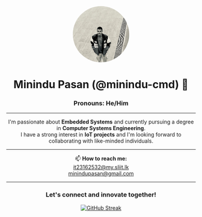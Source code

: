 <div align="center">

  <img src=IMG_9999.jpg alt="Profile Picture" style="border-radius: 50%; width: 150px; height: 150px;" />

  # Minindu Pasan (@minindu-cmd) 👋  
  ### Pronouns: He/Him

  ---

  I'm passionate about **Embedded Systems** and currently pursuing a degree in **Computer Systems Engineering**.  
  I have a strong interest in **IoT projects** and I'm looking forward to collaborating with like-minded individuals.

  ---

  📫 **How to reach me:**  
  <a href="mailto:it23162532@my.sliit.lk">it23162532@my.sliit.lk</a>  
  <a href="mailto:minindupasan@gmail.com">minindupasan@gmail.com</a>  

  ---

  ### Let's connect and innovate together!

  <a href="https://git.io/streak-stats">
    <img src="https://streak-stats.demolab.com?user=minindu-cmd&theme=dark&hide_border=true&date_format=M%20j%5B%2C%20Y%5D" alt="GitHub Streak"/>
  </a>

</div>

